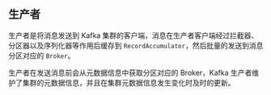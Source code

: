 ## 生产者

生产者是将消息发送到 Kafka 集群的客户端，消息在生产者客户端经过拦截器、分区器以及序列化器等作用后缓存到 `RecordAccumulator`，然后批量的发送到消息分区对应的 `Broker`。

生产者在发送消息前会从元数据信息中获取分区对应的 Broker，Kafka 生产者维护了集群的元数据信息，并且在集群元数据信息发生变化时及时的更新。

